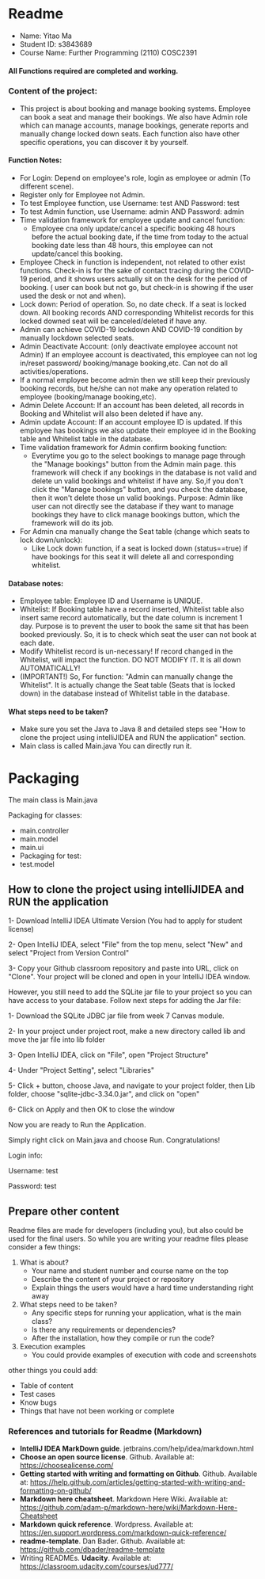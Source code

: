 # Readme

- Name: Yitao Ma
- Student ID: s3843689
- Course Name: Further Programming (2110) COSC2391

#### All Functions required are completed and working.

### Content of the project:

- This project is about booking and manage booking systems. Employee can book a seat and manage their bookings. We also
  have Admin role which can manage accounts, manage bookings, generate reports and manually change locked down seats.
  Each function also have other specific operations, you can discover it by yourself.

#### Function Notes:

- For Login: Depend on employee's role, login as employee or admin (To different scene).
- Register only for Employee not Admin.
- To test Employee function, use Username: test AND Password: test
- To test Admin function, use Username: admin AND Password: admin
- Time validation framework for employee update and cancel function:
    - Employee cna only update/cancel a specific booking 48 hours before the actual booking date, if the time from today
      to the actual booking date less than 48 hours, this employee can not update/cancel this booking.
- Employee Check in function is independent, not related to other exist functions. Check-in is for the sake of contact
  tracing during the COVID-19 period, and it shows users actually sit on the desk for the period of booking.
  ( user can book but not go, but check-in is showing if the user used the desk or not and when).
- Lock down: Period of operation. So, no date check. If a seat is locked down. All booking records AND corresponding
  Whitelist records for this locked downed seat will be canceled/deleted if have any.
- Admin can achieve COVID-19 lockdown AND COVID-19 condition by manually lockdown selected seats.
- Admin Deactivate Account: (only deactivate employee account not Admin) If an employee account is deactivated, this
  employee can not log in/reset password/ booking/manage booking,etc. Can not do all activities/operations.
- If a normal employee become admin then we still keep their previously booking records, but he/she can not make any
  operation related to employee (booking/manage booking,etc).
- Admin Delete Account: If an account has been deleted, all records in Booking and Whitelist will also been deleted if
  have any.
- Admin update Account: If an account employee ID is updated. If this employee has bookings we also update their
  employee id in the Booking table and Whitelist table in the database.
- Time validation framework for Admin confirm booking function:
    - Everytime you go to the select bookings to manage page through the "Manage bookings" button from the Admin main
      page. this framework will check if any bookings in the database is not valid and delete un valid bookings and
      whitelist if have any. So,if you don't click the "Manage bookings" button, and you check the database, then it
      won't delete those un valid bookings. Purpose: Admin like user can not directly see the database if they want to
      manage bookings they have to click manage bookings button, which the framework will do its job.
- For Admin cna manually change the Seat table (change which seats to lock down/unlock):
    - Like Lock down function, if a seat is locked down (status==true) if have bookings for this seat it will delete all
      and corresponding whitelist.

#### Database notes:

- Employee table: Employee ID and Username is UNIQUE.
- Whitelist: If Booking table have a record inserted, Whitelist table also insert same record automatically, but the
  date column is increment 1 day. Purpose is to prevent the user to book the same sit that has been booked previously.
  So, it is to check which seat the user can not book at each date.
- Modify Whitelist record is un-necessary! If record changed in the Whitelist, will impact the function. DO NOT MODIFY
  IT. It is all down AUTOMATICALLY!
- (IMPORTANT!) So, For function: "Admin can manually change the Whitelist". It is actually change the Seat table (Seats
  that is locked down) in the database instead of Whitelist table in the database.
 #### What steps need to be taken?
- Make sure you set the Java to Java 8 and detailed steps see 
"How to clone the project using intelliJIDEA and RUN the application" section.
- Main class is called Main.java You can directly run it.  

# Packaging

The main class is Main.java

Packaging for classes:

- main.controller
- main.model
- main.ui
- Packaging for test:
- test.model

## How to clone the project using intelliJIDEA and RUN the application

1- Download IntelliJ IDEA Ultimate Version (You had to apply for student license)

2- Open IntelliJ IDEA, select "File" from the top menu, select "New" and select "Project from Version Control"

3- Copy your Github classroom repository and paste into URL, click on "Clone". Your project will be cloned and open in
your IntelliJ IDEA window.

However, you still need to add the SQLite jar file to your project so you can have access to your database. Follow next
steps for adding the Jar file:

1- Download the SQLite JDBC jar file from week 7 Canvas module.

2- In your project under project root, make a new directory called lib and move the jar file into lib folder

3- Open IntelliJ IDEA, click on "File", open "Project Structure"

4- Under "Project Setting", select "Libraries"

5- Click + button, choose Java, and navigate to your project folder, then Lib folder, choose "sqlite-jdbc-3.34.0.jar",
and click on "open"

6- Click on Apply and then OK to close the window

Now you are ready to Run the Application.

Simply right click on Main.java and choose Run. Congratulations!

Login info:

Username: test

Password: test

## Prepare other content

Readme files are made for developers (including you), but also could be used for the final users. So while you are
writing your readme files please consider a few things:

1. What is about?
    - Your name and student number and course name on the top
    - Describe the content of your project or repository
    - Explain things the users would have a hard time understanding right away
2. What steps need to be taken?
    - Any specific steps for running your application, what is the main class?
    - Is there any requirements or dependencies?
    - After the installation, how they compile or run the code?
3. Execution examples
    - You could provide examples of execution with code and screenshots

other things you could add:

- Table of content
- Test cases
- Know bugs
- Things that have not been working or complete

### References and tutorials for Readme (Markdown)

- **IntelliJ IDEA MarkDown guide**. jetbrains.com/help/idea/markdown.html
- **Choose an open source license**. Github. Available at: https://choosealicense.com/
- **Getting started with writing and formatting on Github**. Github. Available
  at: https://help.github.com/articles/getting-started-with-writing-and-formatting-on-github/
- **Markdown here cheatsheet**. Markdown Here Wiki. Available
  at: https://github.com/adam-p/markdown-here/wiki/Markdown-Here-Cheatsheet
- **Markdown quick reference**. Wordpress. Available at: https://en.support.wordpress.com/markdown-quick-reference/
- **readme-template**. Dan Bader. Github. Available at: https://github.com/dbader/readme-template
- Writing READMEs. **Udacity**. Available at: https://classroom.udacity.com/courses/ud777/
